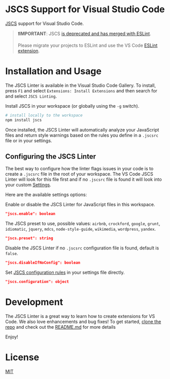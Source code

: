 # JSCS Support for Visual Studio Code

[JSCS](https://jscs-dev.github.io) support for Visual Studio Code.

> **❗IMPORTANT**: JSCS
> [is deprecated and has merged with ESLint](https://medium.com/@markelog/jscs-end-of-the-line-bc9bf0b3fdb2).
>
> Please migrate your projects to ESLint and use the VS Code
> [ESLint extension](https://marketplace.visualstudio.com/items?itemName=dbaeumer.vscode-eslint).

# Installation and Usage

The JSCS Linter is available in the Visual Studio Code Gallery. To install,
press `F1` and select `Extensions: Install Extensions` and then search for and
select `JSCS Linting`.

Install JSCS in your workspace (or globally using the `-g` switch).

```bash
# install locally to the workspace
npm install jscs
```

Once installed, the JSCS Linter will automatically analyze your JavaScript files
and return style warnings based on the rules you define in a `.jscsrc` file or
in your settings.

## Configuring the JSCS Linter

The best way to configure how the linter flags issues in your code is to create
a `.jscsrc` file in the root of your workspace. The VS Code JSCS Linter will
look for this file first and if no `.jscsrc` file is found it will look into
your custom
[Settings](https://code.visualstudio.com/docs/customization/userandworkspace).

Here are the available settings options:

Enable or disable the JSCS Linter for JavaScript files in this workspace.

```json
"jscs.enable": boolean
```

The JSCS preset to use, possible values: `airbnb`, `crockford`, `google`,
`grunt`, `idiomatic`, `jquery`, `mdcs`, `node-style-guide`, `wikimedia`,
`wordpress`, `yandex`.

```json
"jscs.preset": string
```

Disable the JSCS Linter if no `.jscsrc` configuration file is found, default is
`false`.

```json
"jscs.disableIfNoConfig": boolean
```

Set [JSCS configuration rules](http://jscs.info/rules) in your settings file
directly.

```json
"jscs.configuration": object
```

# Development

The JSCS Linter is a great way to learn how to create extensions for VS Code. We
also love enhancements and bug fixes! To get started,
[clone the repo](https://github.com/microsoft/vscode-jscs) and check out the
[README.md](https://github.com/Microsoft/vscode-jscs/blob/master/README.md) for
more details

Enjoy!

# License

[MIT](LICENSE)
